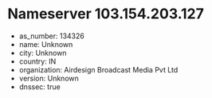 # Nameserver 103.154.203.127

* as_number: 134326
* name: Unknown
* city: Unknown
* country: IN
* organization: Airdesign Broadcast Media Pvt Ltd
* version: Unknown
* dnssec: true
